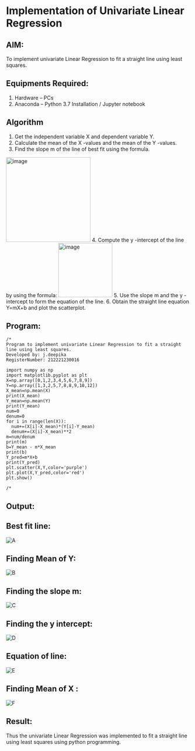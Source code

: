 # Implementation of Univariate Linear Regression
## AIM:
To implement univariate Linear Regression to fit a straight line using least squares.

## Equipments Required:
1. Hardware – PCs
2. Anaconda – Python 3.7 Installation / Jupyter notebook

## Algorithm
1. Get the independent variable X and dependent variable Y.
2. Calculate the mean of the X -values and the mean of the Y -values.
3. Find the slope m of the line of best fit using the formula. 
<img width="231" alt="image" src="https://user-images.githubusercontent.com/93026020/192078527-b3b5ee3e-992f-46c4-865b-3b7ce4ac54ad.png">
4. Compute the y -intercept of the line by using the formula:
<img width="148" alt="image" src="https://user-images.githubusercontent.com/93026020/192078545-79d70b90-7e9d-4b85-9f8b-9d7548a4c5a4.png">
5. Use the slope m and the y -intercept to form the equation of the line.
6. Obtain the straight line equation Y=mX+b and plot the scatterplot.

## Program:
```
/*
Program to implement univariate Linear Regression to fit a straight line using least squares.
Developed by: j.deepika
RegisterNumber: 212221230016

import numpy as np
import matplotlib.pyplot as plt
X=np.array([0,1,2,3,4,5,6,7,8,9])
Y=np.array([1,3,2,5,7,8,8,9,10,12])
X_mean=np.mean(X)
print(X_mean)
Y_mean=np.mean(Y)
print(Y_mean)
num=0
denum=0
for i in range(len(X)):
  num+=(X[i]-X_mean)*(Y[i]-Y_mean)
  denum+=(X[i]-X_mean)**2
m=num/denum
print(m)
b=Y_mean - m*X_mean
print(b)
Y_pred=m*X+b
print(Y_pred)
plt.scatter(X,Y,color='purple')
plt.plot(X,Y_pred,color='red') 
plt.show() 

/*
```

## Output:

## Best fit line:
![A](https://user-images.githubusercontent.com/94747031/198823939-10276637-2bad-4aa5-b8db-22763369a789.png)

## Finding Mean of Y:
![B](https://user-images.githubusercontent.com/94747031/198823941-524e5d10-8695-4f88-8c65-691c574e1117.png)

## Finding the slope m:
![C](https://user-images.githubusercontent.com/94747031/198823942-67bb0177-3fd3-4b74-80da-751c957285c2.png)

## Finding the y intercept:
![D](https://user-images.githubusercontent.com/94747031/198823943-af52b7ab-e317-4895-aa24-778f5c77972a.png)

## Equation of line:
![E](https://user-images.githubusercontent.com/94747031/198823944-f02b19ef-8b62-408e-b236-7256575140f0.png)

## Finding Mean of X :
![F](https://user-images.githubusercontent.com/94747031/198823946-7e691e4b-d436-432f-a14d-2d2c31364b07.png)


## Result:
Thus the univariate Linear Regression was implemented to fit a straight line using least squares using python programming.
